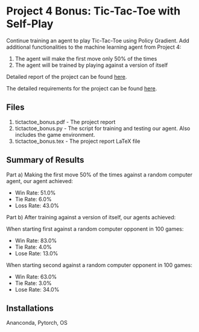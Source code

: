 # Project 4 Bonus: Tic-Tac-Toe with Self-Play

Continue training an agent to play Tic-Tac-Toe using Policy Gradient. Add additional functionalities to the machine learning agent from Project 4:

1. The agent will make the first move only 50% of the times
2. The agent will be trained by playing against a version of itself

Detailed report of the project can be found [here](https://github.com/joshxinjie/CSC411_Winter_2018/blob/master/Project_4_Bonus/tictactoe_bonus.pdf).

The detailed requirements for the project can be found [here](https://www.teach.cs.toronto.edu/~csc411h/winter/projects/proj4b/).

## Files
1. tictactoe_bonus.pdf - The project report
2. tictactoe_bonus.py - The script for training and testing our agent. Also includes the game environment.
3. tictactoe_bonus.tex - The project report LaTeX file

## Summary of Results
Part a) Making the first move 50% of the times against a random computer agent, our agent achieved:
* Win Rate: 51.0%
* Tie Rate: 6.0%
* Loss Rate: 43.0%

Part b) After training against a version of itself, our agents achieved:

When starting first against a random computer opponent in 100 games:
* Win Rate: 83.0%
* Tie Rate: 4.0%
* Lose Rate: 13.0%

When starting second against a random computer opponent in 100 games:
* Win Rate: 63.0%
* Tie Rate: 3.0%
* Lose Rate: 34.0%

## Installations
Ananconda, Pytorch, OS
